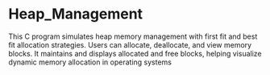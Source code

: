 # Heap_Management
This C program simulates heap memory management with first fit and best fit allocation strategies. Users can allocate, deallocate, and view memory blocks. It maintains and displays allocated and free blocks, helping visualize dynamic memory allocation in operating systems
